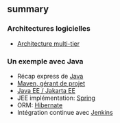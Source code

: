 ## summary

### Architectures logicielles

- [Architecture multi-tier](n_tier.md)

### Un exemple avec Java

- Récap express de [Java](java.md)
- [Maven, gérant de projet](java.md#maven)
- [Java EE / Jakarta EE](java.md#java-entreprise-edition--jakarta-ee-)
- JEE implémentation: [Spring](spring.md)
- ORM: [Hibernate](hibernate.md)
- Intégration continue avec [Jenkins](jenkins.md)